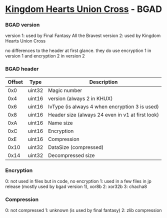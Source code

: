 # [Kingdom Hearts Union Cross]() - BGAD

### BGAD version

version 1: used by Final Fantasy All the Bravest
version 2: used by Kingdom Hearts Union Cross

no differences to the header at first glance.
they do use encryption 1 in version 1 and encryption 2 in version 2


### BGAD header

| Offset | Type   | Description |
|--------|--------|-------------|
| 0x0    | uint32 | Magic number
| 0x4    | uint16 | version (always 2 in KHUX)
| 0x6    | uint16 | IvType (is always 4 when encryption 3 is used)
| 0x8    | uint16 | Header size (always 24 even in v1 at first look)
| 0xA    | uint16 | Name size
| 0xC    | uint16 | Encryption
| 0xE    | uint16 | Compression
| 0x10   | uint32 | DataSize (compressed)
| 0x14   | uint32 | Decompressed size

### Encryption

0: not used in files but in code, no encryption
1: used in a few files in jp release (mostly used by bgad version 1), xor8b
2: xor32b
3: chacha8

### Compression

0: not compressed
1: unknown (is used by final fantasy)
2: zlib compression

